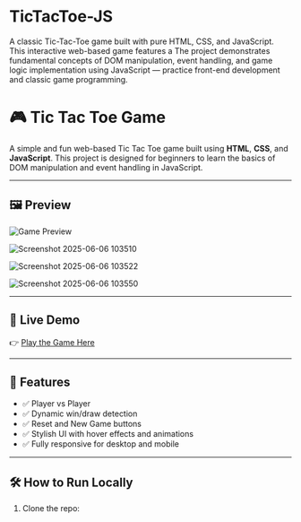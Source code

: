 # TicTacToe-JS
A classic Tic-Tac-Toe game built with pure HTML, CSS, and JavaScript. This interactive web-based game features a The project demonstrates fundamental concepts of DOM manipulation, event handling, and game logic implementation using JavaScript — practice front-end development and classic game programming. 


# 🎮 Tic Tac Toe Game

A simple and fun web-based Tic Tac Toe game built using **HTML**, **CSS**, and **JavaScript**. This project is designed for beginners to learn the basics of DOM manipulation and event handling in JavaScript.

---

## 🖼️ Preview

![Game Preview](https://your-screenshot-or-gif-link-if-you-have-one)

![Screenshot 2025-06-06 103510](https://github.com/user-attachments/assets/b449847d-0190-4902-922e-e6104b9e9392)

![Screenshot 2025-06-06 103522](https://github.com/user-attachments/assets/dbf9ee88-801a-452d-b0b3-f9b2652e90c8)

![Screenshot 2025-06-06 103550](https://github.com/user-attachments/assets/8d9522b6-d297-41dc-bfdc-ebe5d1ac34df)



---

## 🔗 Live Demo

👉 [Play the Game Here](https://Srish-pathak.github.io/TicTacToe-JS/)

---

## 🚀 Features

- ✅ Player vs Player
- ✅ Dynamic win/draw detection
- ✅ Reset and New Game buttons
- ✅ Stylish UI with hover effects and animations
- ✅ Fully responsive for desktop and mobile

---

## 🛠️ How to Run Locally

1. Clone the repo:
